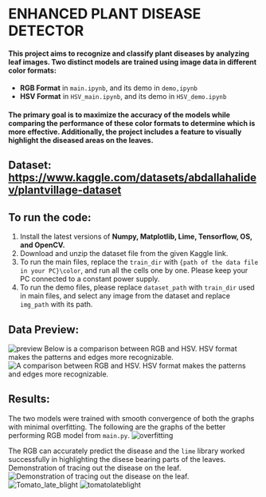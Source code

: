 # ENHANCED PLANT DISEASE DETECTOR
#### This project aims to recognize and classify plant diseases by analyzing leaf images. Two distinct models are trained using image data in different color formats: 
- **RGB Format** in `main.ipynb`, and its demo in `demo,ipynb`
- **HSV Format** in `HSV_main.ipynb`, and its demo in `HSV_demo.ipynb`
#### The primary goal is to maximize the accuracy of the models while comparing the performance of these color formats to determine which is more effective. Additionally, the project includes a feature to visually highlight the diseased areas on the leaves.

## Dataset: https://www.kaggle.com/datasets/abdallahalidev/plantvillage-dataset

## To run the code:
1. Install the latest versions of **Numpy, Matplotlib, Lime, Tensorflow, OS, and OpenCV.**
2. Download and unzip the dataset file from the given Kaggle link.
3. To run the main files, replace the `train_dir` with `{path of the data file in your PC}\color`, and run all the cells one by one. Please keep your PC connected to a constant power supply.
4. To run the demo files, please replace `dataset_path` with `train_dir` used in main files, and select any image from the dataset and replace `img_path` with its path.

## Data Preview:
![preview](https://github.com/user-attachments/assets/d8e628a1-69c4-4404-b6ab-3f39d53e32df)
Below is a comparison between RGB and HSV. HSV format makes the patterns and edges more recognizable.
![A comparison between RGB and HSV. HSV format makes the patterns and edges more recognizable.](https://github.com/user-attachments/assets/a3811387-859a-4628-909f-a4a5868c216c)

## Results:
The two models were trained with smooth convergence of both the graphs with minimal overfitting. The following are the graphs of the better performing RGB model from `main.py`.
![overfitting](https://github.com/user-attachments/assets/dd683bed-3873-41f4-8a9b-35ce59ee4aea)

The RGB can accurately predict the disease and the `lime` library worked successfully in highlighting the disese bearing parts of the leaves.
Demonstration of tracing out the disease on the leaf.
![Demonstration of tracing out the disease on the leaf.](https://github.com/user-attachments/assets/31fbeb85-f47f-4811-8b4e-c09be0f86f6d)
![Tomato_late_blight](https://github.com/user-attachments/assets/9f8653b5-477a-4e9c-b64f-82f64760d0c2)
![tomatolateblight](https://github.com/user-attachments/assets/0c9c80c7-6233-43d0-883b-27c6968f52e2)
